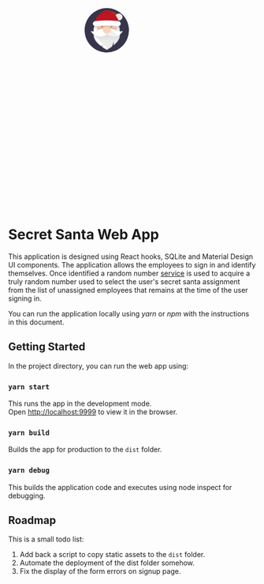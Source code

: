 <svg fill="none" viewBox="0 0 400 400" width="400" height="400" xmlns="http://www.w3.org/2000/svg">
    <foreignObject width="100%" height="100%">
        <div xmlns="http://www.w3.org/1999/xhtml">
            <style type="text/css">
            .avatar {
                display: flex;
                justify-items: right;
                align-items: right;
                float: middle;
                vertical-align: middle;
                width: 90px;
                height: 90px;
                margin: auto auto;
                border-radius: 50%;
            }
            </style>
            <img class="avatar" src="./public/logo192.png" alt="Secret Santa Logo" />
        </div>
    </foreignObject>
</svg>

# Secret Santa Web App 

This application is designed using React hooks, SQLite and Material Design UI components. The application allows the employees to sign in and identify themselves. Once identified a random number [service](https://random.org) is used to acquire a truly random number used to select the user's secret santa assignment from the list of unassigned employees that remains at the time of the user signing in.

You can run the application locally using _yarn_ or _npm_ with the instructions in this document.

## Getting Started

In the project directory, you can run the web app using:

### `yarn start`

This runs the app in the development mode.<br />
Open [http://localhost:9999](http://localhost:9999) to view it in the browser.

### `yarn build`

Builds the app for production to the `dist` folder.<br />

### `yarn debug`

This builds the application code and executes using node inspect for debugging.


## Roadmap
This is a small todo list:
1. Add back a script to copy static assets to the `dist` folder.
2. Automate the deployment of the dist folder somehow.
3. Fix the display of the form errors on signup page.

